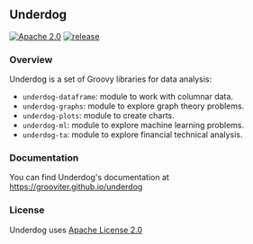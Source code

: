 ## Underdog

[![Apache 2.0](https://img.shields.io/github/license/nebula-plugins/nebula-project-plugin.svg)](http://www.apache.org/licenses/LICENSE-2.0) 
[![release](https://github.com/grooviter/underdog/actions/workflows/release.yml/badge.svg?branch=main)](https://github.com/grooviter/underdog/actions/workflows/release.yml)

### Overview

Underdog is a set of Groovy libraries for data analysis:

- `underdog-dataframe`: module to work with columnar data.
- `underdog-graphs`: module to explore graph theory problems.
- `underdog-plots`: module to create charts.
- `underdog-ml`: module to explore machine learning problems.
- `underdog-ta`: module to explore financial technical analysis.

### Documentation

You can find Underdog's documentation at https://grooviter.github.io/underdog

### License

Underdog uses [Apache License 2.0](https://www.apache.org/licenses/LICENSE-2.0)